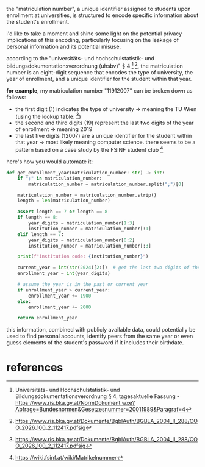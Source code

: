 the "matriculation number", a unique identifier assigned to students upon enrollment at universities, is structured to encode specific information about the student's enrollment.

i'd like to take a moment and shine some light on the potential privacy implications of this encoding, particularly focusing on the leakage of personal information and its potential misuse.

according to the "universitäts- und hochschulstatistik- und bildungsdokumentationsverordnung (uhsbv)" § 4 [^legal1] [^legal2], the matriculation number is an eight-digit sequence that encodes the type of university, the year of enrollment, and a unique identifier for the student within that year.

**for example**, my matriculation number "11912007" can be broken down as follows:

- the first digit (1) indicates the type of university → meaning the TU Wien (using the lookup table: [^legal2])
- the second and third digits (19) represent the last two digits of the year of enrollment → meaning 2019
- the last five digits (12007) are a unique identifier for the student within that year → most likely meaning computer science. there seems to be a pattern based on a case study by the FSINF student club [^fsinf]

here's how you would automate it:

```python
def get_enrollment_year(matriculation_number: str) -> int:
    if ";" in matriculation_number:
        matriculation_number = matriculation_number.split(";")[0]

    matriculation_number = matriculation_number.strip()
    length = len(matriculation_number)

    assert length == 7 or length == 8
    if length == 8:
        year_digits = matriculation_number[1:3]
        institution_number = matriculation_number[:1]
    elif length == 7:
        year_digits = matriculation_number[0:2]
        institution_number = matriculation_number[:3]

    print(f"institution code: {institution_number}")

    current_year = int(str(2024)[2:])  # get the last two digits of the current year
    enrollment_year = int(year_digits)

    # assume the year is in the past or current year
    if enrollment_year > current_year:
        enrollment_year += 1900
    else:
        enrollment_year += 2000

    return enrollment_year
```

this information, combined with publicly available data, could potentially be used to find personal accounts, identify peers from the same year or even guess elements of the student's password if it includes their birthdate.

# references

[^legal1]: Universitäts- und Hochschulstatistik- und Bildungsdokumentationsverordnung § 4, tagesaktuelle Fassung - https://www.ris.bka.gv.at/NormDokument.wxe?Abfrage=Bundesnormen&Gesetzesnummer=20011989&Paragraf=4

[^legal2]: https://www.ris.bka.gv.at/Dokumente/BgblAuth/BGBLA_2004_II_288/COO_2026_100_2_112417.pdfsig

[^fsinf]: https://wiki.fsinf.at/wiki/Matrikelnummer
